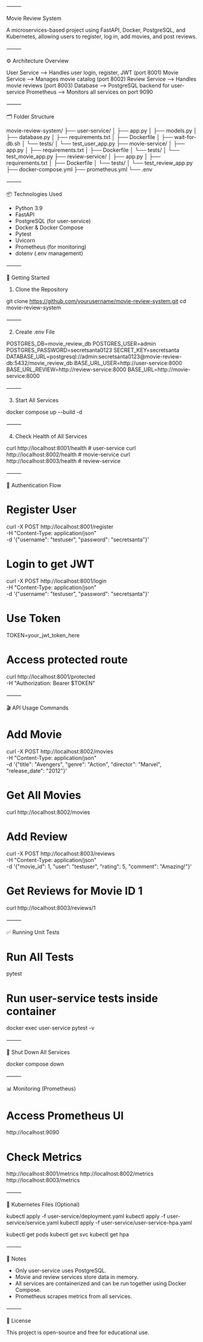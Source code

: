⸻

Movie Review System

A microservices-based project using FastAPI, Docker, PostgreSQL, and Kubernetes, allowing users to register, log in, add movies, and post reviews.

⸻

⚙️ Architecture Overview

User Service     --> Handles user login, register, JWT (port 8001)
Movie Service    --> Manages movie catalog (port 8002)
Review Service   --> Handles movie reviews (port 8003)
Database         --> PostgreSQL backend for user-service
Prometheus       --> Monitors all services on port 9090



⸻

🗂️ Folder Structure

movie-review-system/
├── user-service/
│   ├── app.py
│   ├── models.py
│   ├── database.py
│   ├── requirements.txt
│   ├── Dockerfile
│   ├── wait-for-db.sh
│   └── tests/
│       └── test_user_app.py
├── movie-service/
│   ├── app.py
│   ├── requirements.txt
│   ├── Dockerfile
│   └── tests/
│       └── test_movie_app.py
├── review-service/
│   ├── app.py
│   ├── requirements.txt
│   ├── Dockerfile
│   └── tests/
│       └── test_review_app.py
├── docker-compose.yml
├── prometheus.yml
└── .env



⸻

📦 Technologies Used

- Python 3.9
- FastAPI
- PostgreSQL (for user-service)
- Docker & Docker Compose
- Pytest
- Uvicorn
- Prometheus (for monitoring)
- dotenv (.env management)



⸻

🚀 Getting Started

1. Clone the Repository

git clone https://github.com/yourusername/movie-review-system.git
cd movie-review-system



⸻

2. Create .env File

POSTGRES_DB=movie_review_db
POSTGRES_USER=admin
POSTGRES_PASSWORD=secretsanta0123
SECRET_KEY=secretsanta
DATABASE_URL=postgresql://admin:secretsanta0123@movie-review-db:5432/movie_review_db
BASE_URL_USER=http://user-service:8000
BASE_URL_REVIEW=http://review-service:8000
BASE_URL=http://movie-service:8000



⸻

3. Start All Services

docker compose up --build -d



⸻

4. Check Health of All Services

curl http://localhost:8001/health   # user-service
curl http://localhost:8002/health   # movie-service
curl http://localhost:8003/health   # review-service



⸻

🔐 Authentication Flow

# Register User
curl -X POST http://localhost:8001/register \
  -H "Content-Type: application/json" \
  -d '{"username": "testuser", "password": "secretsanta"}'

# Login to get JWT
curl -X POST http://localhost:8001/login \
  -H "Content-Type: application/json" \
  -d '{"username": "testuser", "password": "secretsanta"}'

# Use Token
TOKEN=your_jwt_token_here

# Access protected route
curl http://localhost:8001/protected \
  -H "Authorization: Bearer $TOKEN"



⸻

🎬 API Usage Commands

# Add Movie
curl -X POST http://localhost:8002/movies \
  -H "Content-Type: application/json" \
  -d '{"title": "Avengers", "genre": "Action", "director": "Marvel", "release_date": "2012"}'

# Get All Movies
curl http://localhost:8002/movies

# Add Review
curl -X POST http://localhost:8003/reviews \
  -H "Content-Type: application/json" \
  -d '{"movie_id": 1, "user": "testuser", "rating": 5, "comment": "Amazing!"}'

# Get Reviews for Movie ID 1
curl http://localhost:8003/reviews/1



⸻

✅ Running Unit Tests

# Run All Tests
pytest

# Run user-service tests inside container
docker exec user-service pytest -v



⸻

🧹 Shut Down All Services

docker compose down



⸻

📊 Monitoring (Prometheus)

# Access Prometheus UI
http://localhost:9090

# Check Metrics
http://localhost:8001/metrics
http://localhost:8002/metrics
http://localhost:8003/metrics



⸻

📁 Kubernetes Files (Optional)

kubectl apply -f user-service/deployment.yaml
kubectl apply -f user-service/service.yaml
kubectl apply -f user-service/user-service-hpa.yaml

kubectl get pods
kubectl get svc
kubectl get hpa



⸻

📝 Notes

- Only user-service uses PostgreSQL.
- Movie and review services store data in memory.
- All services are containerized and can be run together using Docker Compose.
- Prometheus scrapes metrics from all services.



⸻

📜 License

This project is open-source and free for educational use.
